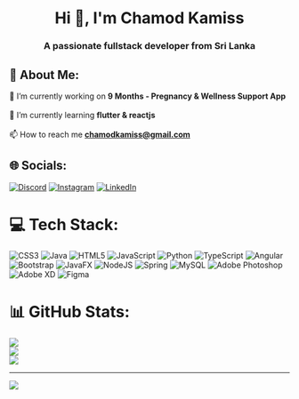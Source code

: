 <h1 align="center">Hi 👋, I'm Chamod Kamiss</h1>
<h3 align="center">A passionate fullstack developer from Sri Lanka</h3>

## 💫 About Me:
🔭 I’m currently working on **9 Months - Pregnancy & Wellness Support App**<br><br>🌱 I’m currently learning **flutter & reactjs**<br><br>📫 How to reach me **chamodkamiss@gmail.com**


## 🌐 Socials:
[![Discord](https://img.shields.io/badge/Discord-%237289DA.svg?logo=discord&logoColor=white)](https://discord.gg/https://discord.gg/tfRhmJVQ) [![Instagram](https://img.shields.io/badge/Instagram-%23E4405F.svg?logo=Instagram&logoColor=white)](https://instagram.com/chamod.jk) [![LinkedIn](https://img.shields.io/badge/LinkedIn-%230077B5.svg?logo=linkedin&logoColor=white)](https://linkedin.com/in/chamod-kamiss) 

# 💻 Tech Stack:
![CSS3](https://img.shields.io/badge/css3-%231572B6.svg?style=for-the-badge&logo=css3&logoColor=white) ![Java](https://img.shields.io/badge/java-%23ED8B00.svg?style=for-the-badge&logo=openjdk&logoColor=white) ![HTML5](https://img.shields.io/badge/html5-%23E34F26.svg?style=for-the-badge&logo=html5&logoColor=white) ![JavaScript](https://img.shields.io/badge/javascript-%23323330.svg?style=for-the-badge&logo=javascript&logoColor=%23F7DF1E) ![Python](https://img.shields.io/badge/python-3670A0?style=for-the-badge&logo=python&logoColor=ffdd54) ![TypeScript](https://img.shields.io/badge/typescript-%23007ACC.svg?style=for-the-badge&logo=typescript&logoColor=white) ![Angular](https://img.shields.io/badge/angular-%23DD0031.svg?style=for-the-badge&logo=angular&logoColor=white) ![Bootstrap](https://img.shields.io/badge/bootstrap-%238511FA.svg?style=for-the-badge&logo=bootstrap&logoColor=white) ![JavaFX](https://img.shields.io/badge/javafx-%23FF0000.svg?style=for-the-badge&logo=javafx&logoColor=white) ![NodeJS](https://img.shields.io/badge/node.js-6DA55F?style=for-the-badge&logo=node.js&logoColor=white) ![Spring](https://img.shields.io/badge/spring-%236DB33F.svg?style=for-the-badge&logo=spring&logoColor=white) ![MySQL](https://img.shields.io/badge/mysql-4479A1.svg?style=for-the-badge&logo=mysql&logoColor=white) ![Adobe Photoshop](https://img.shields.io/badge/adobe%20photoshop-%2331A8FF.svg?style=for-the-badge&logo=adobe%20photoshop&logoColor=white) ![Adobe XD](https://img.shields.io/badge/Adobe%20XD-470137?style=for-the-badge&logo=Adobe%20XD&logoColor=#FF61F6) ![Figma](https://img.shields.io/badge/figma-%23F24E1E.svg?style=for-the-badge&logo=figma&logoColor=white)
# 📊 GitHub Stats:
![](https://github-readme-stats.vercel.app/api?username=chamodkamiss&theme=dark&hide_border=false&include_all_commits=false&count_private=false)<br/>
![](https://github-readme-streak-stats.herokuapp.com/?user=chamodkamiss&theme=dark&hide_border=false)<br/>
![](https://github-readme-stats.vercel.app/api/top-langs/?username=chamodkamiss&theme=dark&hide_border=false&include_all_commits=false&count_private=false&layout=compact)

---
[![](https://visitcount.itsvg.in/api?id=chamodkamiss&icon=0&color=0)](https://visitcount.itsvg.in)

<!-- Proudly created with GPRM ( https://gprm.itsvg.in ) -->

